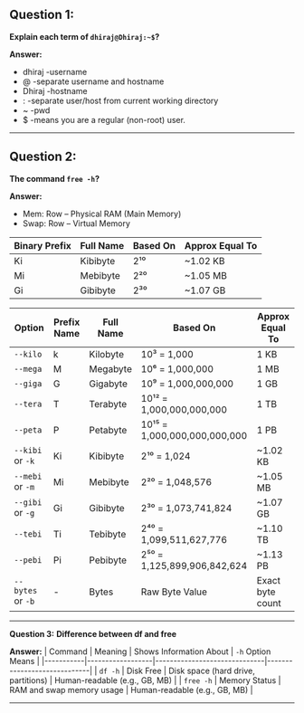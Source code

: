 ## Question 1:
**Explain each term of `dhiraj@Dhiraj:~$`?**

**Answer:** 
- dhiraj -username
- @ -separate username and hostname
- Dhiraj -hostname
- : -separate user/host from current working directory
- ~ -pwd
- $ -means you are a regular (non-root) user.

---

## Question 2:
**The command `free -h`?**

**Answer:** 
- Mem: Row – Physical RAM (Main Memory)
- Swap: Row – Virtual Memory

 | Binary Prefix | Full Name  | Based On | Approx Equal To |
|---------------|------------|----------|------------------|
| Ki            | Kibibyte   | 2¹⁰      | ~1.02 KB         |
| Mi            | Mebibyte   | 2²⁰      | ~1.05 MB         |
| Gi            | Gibibyte   | 2³⁰      | ~1.07 GB         |
                           
| Option            | Prefix Name | Full Name    | Based On      | Approx Equal To |
|------------------|-------------|--------------|---------------|------------------|
| `--kilo`          | k           | Kilobyte     | 10³  = 1,000  | 1 KB             |
| `--mega`          | M           | Megabyte     | 10⁶  = 1,000,000 | 1 MB          |
| `--giga`          | G           | Gigabyte     | 10⁹  = 1,000,000,000 | 1 GB     |
| `--tera`          | T           | Terabyte     | 10¹² = 1,000,000,000,000 | 1 TB  |
| `--peta`          | P           | Petabyte     | 10¹⁵ = 1,000,000,000,000,000 | 1 PB |
| `--kibi` or `-k`  | Ki          | Kibibyte     | 2¹⁰ = 1,024   | ~1.02 KB         |
| `--mebi` or `-m`  | Mi          | Mebibyte     | 2²⁰ = 1,048,576 | ~1.05 MB       |
| `--gibi` or `-g`  | Gi          | Gibibyte     | 2³⁰ = 1,073,741,824 | ~1.07 GB  |
| `--tebi`          | Ti          | Tebibyte     | 2⁴⁰ = 1,099,511,627,776 | ~1.10 TB |
| `--pebi`          | Pi          | Pebibyte     | 2⁵⁰ = 1,125,899,906,842,624 | ~1.13 PB |
| `--bytes` or `-b` | -           | Bytes        | Raw Byte Value | Exact byte count |

---


**Question 3:**
**Difference between df and free**

**Answer:**
| Command   | Meaning         | Shows Information About      | `-h` Option Means           |
|-----------|------------------|------------------------------|-----------------------------|
| `df -h`   | Disk Free        | Disk space (hard drive, partitions) | Human-readable (e.g., GB, MB) |
| `free -h` | Memory Status    | RAM and swap memory usage         | Human-readable (e.g., GB, MB) |

---
